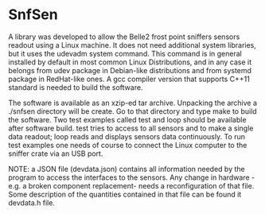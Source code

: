 # SnfSen
A library was developed to allow the Belle2 frost point sniffers sensors readout using a Linux machine. It does not need additional system libraries, but it uses the udevadm system command. This command is in general installed by default in most common Linux Distributions, and in any case it belongs from udev package in Debian-like distributions and from systemd package in RedHat-like ones. A gcc compiler version that supports C++11 standard is needed to build the software.

The software is available as an xzip-ed tar archive. Unpacking the archive a ./snfsen directory will be create. Go to that directory and type make to build the software. Two test examples called test and loop should be available after software build. test  tries to access to all sensors and to make a single data readout; loop reads and displays sensors data continuously. To run test examples one needs of course to connect the Linux computer to the sniffer crate via an USB port.

NOTE: a JSON file (devdata.json) contains all information needed by the program to access the interfaces to the sensors. Any change in hardware -e.g. a broken component replacement- needs a reconfiguration of that file. Some description of the quantities contained in that file can be found it devdata.h file. 
